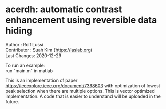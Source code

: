 # acerdh: automatic contrast enhancement using reversible data hiding
Author : Rolf Lussi <br>
Contributor : Suah Kim (https://iaslab.org) <br>
Last Changes: 2020-12-29 <br>

To run an example: <br>
run "main.m" in matlab <br>

This is an implementation of paper https://ieeexplore.ieee.org/document/7368603 with optimization of lowest peak selection when there are multiple options. 
This is vector optimized implementation. A code that is easier to understand will be uploaded in the future.
